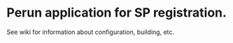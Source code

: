 # Perun application for SP registration.

See wiki for information about configuration, building, etc.
